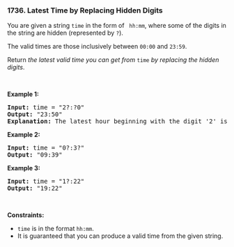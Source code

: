 <h3 align="left"> 1736. Latest Time by Replacing Hidden Digits</h3>
<div><p>You are given a string <code>time</code> in the form of <code> hh:mm</code>, where some of the digits in the string are hidden (represented by <code>?</code>).</p>

<p>The valid times are those inclusively between <code>00:00</code> and <code>23:59</code>.</p>

<p>Return <em>the latest valid time you can get from</em> <code>time</code><em> by replacing the hidden</em> <em>digits</em>.</p>

<p>&nbsp;</p>
<p><strong>Example 1:</strong></p>

<pre><strong>Input:</strong> time = "2?:?0"
<strong>Output:</strong> "23:50"
<strong>Explanation:</strong> The latest hour beginning with the digit '2' is 23 and the latest minute ending with the digit '0' is 50.
</pre>

<p><strong>Example 2:</strong></p>

<pre><strong>Input:</strong> time = "0?:3?"
<strong>Output:</strong> "09:39"
</pre>

<p><strong>Example 3:</strong></p>

<pre><strong>Input:</strong> time = "1?:22"
<strong>Output:</strong> "19:22"
</pre>

<p>&nbsp;</p>
<p><strong>Constraints:</strong></p>

<ul>
	<li><code>time</code> is in the format <code>hh:mm</code>.</li>
	<li>It is guaranteed that you can produce a valid time from the given string.</li>
</ul>
</div>
